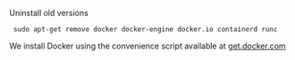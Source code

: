 Uninstall old versions
```
 sudo apt-get remove docker docker-engine docker.io containerd runc
```
We install Docker using the convenience script available at [get.docker.com](get.docker.com.)
